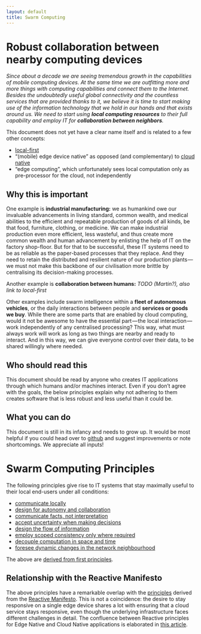 ```yaml
---
layout: default
title: Swarm Computing
---
```


# Robust collaboration between nearby computing devices

_Since about a decade we are seeing tremendous growth in the capabilities of mobile computing devices.
At the same time we are outfitting more and more things with computing capabilities and connect them to the Internet.
Besides the undoubtedly useful global connectivity and the countless services that are provided thanks to it, we believe it is time to start making use of the information technology that we hold in our hands and that exists around us.
We need to start using **local computing resources** to their full capability and employ IT for **collaboration between neighbors**._

This document does not yet have a clear name itself and is related to a few other concepts:

- [local-first](https://www.inkandswitch.com/local-first.html)
- “(mobile) edge device native” as opposed (and complementary) to [cloud native](https://www.cncf.io/)
- “edge computing”, which unfortunately sees local computation only as pre-processor for the cloud, not independently

## Why this is important

One example is **industrial manufacturing:** we as humankind owe our invaluable advancements in living standard, common wealth, and medical abilities to the efficient and repeatable production of goods of all kinds, be that food, furniture, clothing, or medicine.
We can make industrial production even more efficient, less wasteful, and thus create more common wealth and human advancement by enlisting the help of IT on the factory shop-floor.
But for that to be successful, these IT systems need to be as reliable as the paper-based processes that they replace.
And they need to retain the distributed and resilient nature of our production plants — we must not make this backbone of our civilisation more brittle by centralising its decision-making processes.

Another example is **collaboration between humans:** _TODO (Martin?), also link to local-first_

Other examples include swarm intelligence within a **fleet of autonomous vehicles**, or the daily interactions between people and **services or goods we buy**.
While there are some parts that are enabled by cloud computing, would it not be awesome to have the essential part — the local interaction — work independently of any centralised processing?
This way, what must always work will work as long as two things are nearby and ready to interact.
And in this way, we can give everyone control over their data, to be shared willingly where needed.

## Who should read this

This document should be read by anyone who creates IT applications through which humans and/or machines interact.
Even if you don’t agree with the goals, the below principles explain why not adhering to them creates software that is less robust and less useful than it could be.

## What you can do

This document is still in its infancy and needs to grow up.
It would be most helpful if you could head over to [github](https://github.com/edge-native/website/) and suggest improvements or note shortcomings.
We appreciate all inputs!

# Swarm Computing Principles

The following principles give rise to IT systems that stay maximally useful to their local end-users under all conditions:

- [communicate locally](principles/communicate-locally.html)
- [design for autonomy and collaboration](principles/autonomy-and-collaboration.html)
- [communicate facts, not interpretation](principles/communicate-facts.html)
- [accept uncertainty when making decisions](principles/accept-uncertainty.html)
- [design the flow of information](principles/information-flow.html)
- [employ scoped consistency only where required](principles/scoped-consensus.html)
- [decouple computation in space and time](principles/decouple-space-time.html)
- [foresee dynamic changes in the network neighbourhood](principles/foresee-network-dynamics.html)

The above are [derived from first principles](first-principles.html).

## Relationship with the Reactive Manifesto

The above principles have a remarkable overlap with the [principles](https://principles.reactive.foundation/) derived from the [Reactive Manifesto](https://reactivemanifesto.org).
This is not a coincidence: the desire to stay responsive on a single edge device shares a lot with ensuring that a cloud service stays responsive, even though the underlying infrastructure faces different challenges in detail.
The confluence between Reactive principles for Edge Native and Cloud Native applications is elaborated in [this article](reactive-edge-native.html).

